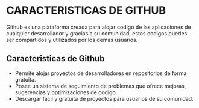 # CARACTERISTICAS DE GITHUB

Github es una plataforma creada para alojar codigo de las aplicaciones de cualquier desarrollador y gracias a su comunidad, estos codigos puedes ser compartidos y utilizados por los demas usuarios. 

## **Caracteristicas de Github**
* Permite alojar proyectos de desarrolladores en repositorios de forma gratuita. 
* Posee un sistema de seguimiento de problemas que ofrece mejoras, sugerencias y optimizaciones de codigo. 
* Descargar facil y gratuita de proyectos para usuarios de su comunidad. 

